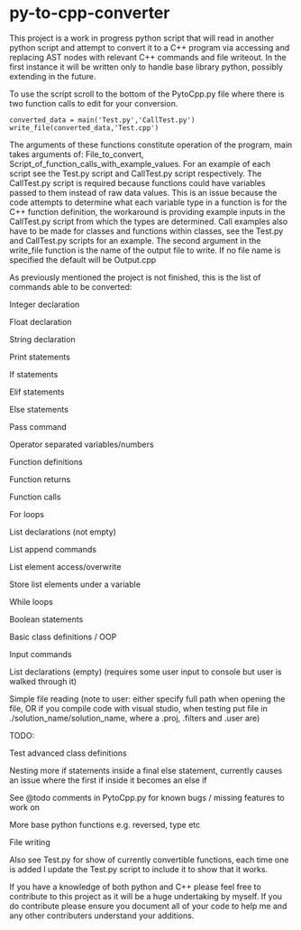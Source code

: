 # py-to-cpp-converter

This project is a work in progress python script that will read in another python script and attempt to convert it to a C++ program via accessing and replacing AST nodes with relevant C++ commands and file writeout. In the first instance it will be written only to handle base library python, possibly extending in the future.

To use the script scroll to the bottom of the PytoCpp.py file where there is two function calls to edit for your conversion.

```
converted_data = main('Test.py','CallTest.py')
write_file(converted_data,'Test.cpp')
```

The arguments of these functions constitute operation of the program, main takes arguments of: File_to_convert, Script_of_function_calls_with_example_values. For an example of each script see the Test.py script and CallTest.py script respectively. The CallTest.py script is required because functions could have variables passed to them instead of raw data values. This is an issue because the code attempts to determine what each variable type in a function is for the C++ function definition, the workaround is providing example inputs in the CallTest.py script from which the types are determined. Call examples also have to be made for classes and functions within classes, see the Test.py and CallTest.py scripts for an example. The second argument in the write_file function is the name of the output file to write. If no file name is specified the default will be Output.cpp

As previously mentioned the project is not finished, this is the list of commands able to be converted:

Integer declaration

Float declaration

String declaration

Print statements

If statements

Elif statements

Else statements

Pass command

Operator separated variables/numbers

Function definitions

Function returns

Function calls

For loops

List declarations (not empty)

List append commands

List element access/overwrite

Store list elements under a variable

While loops

Boolean statements

Basic class definitions / OOP

Input commands

List declarations (empty) (requires some user input to console but user is walked through it)

Simple file reading (note to user: either specify full path when opening the file, OR if you compile code with visual studio, when testing put file in ./solution_name/solution_name, where a .proj, .filters and .user are)

TODO:

Test advanced class definitions

Nesting more if statements inside a final else statement, currently causes an issue where the first if inside it becomes an else if

See @todo comments in PytoCpp.py for known bugs / missing features to work on

More base python functions e.g. reversed, type etc

File writing

Also see Test.py for show of currently convertible functions, each time one is added I update the Test.py script to include it to show that it works.

If you have a knowledge of both python and C++ please feel free to contribute to this project as it will be a huge undertaking by myself. If you do contribute please ensure you document all of your code to help me and any other contributers understand your additions.
